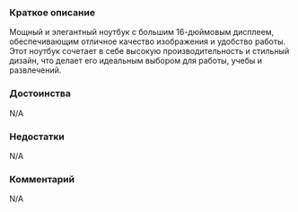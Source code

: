 ### **Краткое описание**
Мощный и элегантный ноутбук с большим 16-дюймовым дисплеем, обеспечивающим отличное качество изображения и удобство работы. Этот ноутбук сочетает в себе высокую производительность и стильный дизайн, что делает его идеальным выбором для работы, учебы и развлечений.

### **Достоинства**
N/A

### **Недостатки**
N/A

### **Комментарий**
N/A
